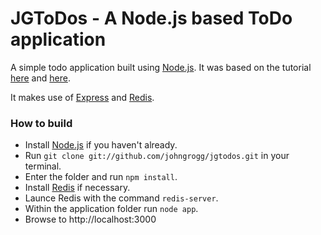 JGToDos - A Node.js based ToDo application
==========================================

A simple todo application built using [Node.js](http://nodejs.org). 
It was based on the tutorial [here](http://javascriptplayground.com/blog/2012/04/node-js-a-todo-app-with-express) and [here](http://javascriptplayground.com/blog/2012/06/node-express-todo-app-redis).

It makes use of [Express](http://expressjs.com) and [Redis](http://redis.io).

### How to build
- Install [Node.js](http://nodejs.org) if you haven't already.
- Run `git clone git://github.com/johngrogg/jgtodos.git` in your terminal.
- Enter the folder and run `npm install`.
- Install [Redis](http://redis.io) if necessary.
- Launce Redis with the command `redis-server`.
- Within the application folder run `node app`.
- Browse to http://localhost:3000
